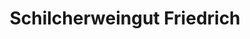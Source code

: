 ---
title: "Schilcherweingut Friedrich"
url: /sankt-stefan-ob-stainz/schilcherweingut-friedrich/
shop: Wein
---